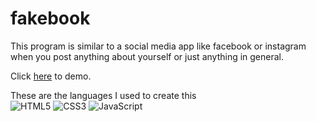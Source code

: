 # fakebook

This program is similar to a social media app like facebook or instagram when you post anything about yourself or just anything in general.

Click [here](https://Joseph-Wil.github.io/fakebook/) to demo.


These are the languages I used to create this
<br>
![HTML5](https://img.shields.io/badge/html5-%23E34F26.svg?style=for-the-badge&logo=html5&logoColor=white)
![CSS3](https://img.shields.io/badge/css3-%231572B6.svg?style=for-the-badge&logo=css3&logoColor=white)
![JavaScript](https://img.shields.io/badge/javascript-%23323330.svg?style=for-the-badge&logo=javascript&logoColor=%23F7DF1E)
